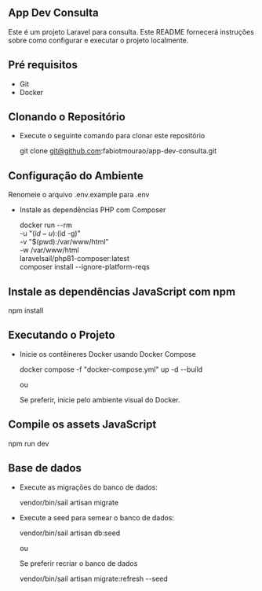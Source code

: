 
## App Dev Consulta

Este é um projeto Laravel para consulta. Este README fornecerá instruções sobre como configurar e executar o projeto localmente.


## Pré requisitos

- Git
- Docker

## Clonando o Repositório

- Execute o seguinte comando para clonar este repositório

  git clone git@github.com:fabiotmourao/app-dev-consulta.git

## Configuração do Ambiente
Renomeie o arquivo .env.example para .env

- Instale as dependências PHP com Composer

    docker run --rm \
    -u "$(id -u):$(id -g)" \
    -v "$(pwd):/var/www/html" \
    -w /var/www/html \
    laravelsail/php81-composer:latest \
    composer install --ignore-platform-reqs

## Instale as dependências JavaScript com npm

npm install

## Executando o Projeto

- Inicie os contêineres Docker usando Docker Compose

    docker compose -f "docker-compose.yml" up -d --build

    ou
    
    Se preferir, inicie pelo ambiente visual do Docker.

## Compile os assets JavaScript

npm run dev

## Base de dados

- Execute as migrações do banco de dados:

    vendor/bin/sail artisan migrate

- Execute a seed para semear o banco de dados:

    vendor/bin/sail artisan db:seed

    ou 
    
    Se preferir recriar o banco de dados

    vendor/bin/sail artisan migrate:refresh --seed
